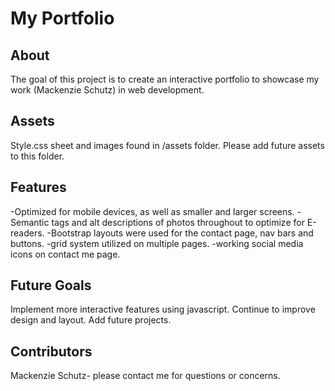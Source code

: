 # My Portfolio


## About

The goal of this project is to create an interactive portfolio to showcase my work (Mackenzie Schutz) in web development. 

 ## Assets
 
 Style.css sheet and images found in /assets folder. Please add future assets to this folder. 
 
 ## Features
 
 -Optimized for mobile devices, as well as smaller and larger screens. 
 -Semantic tags and alt descriptions of photos throughout to optimize for E-readers.
 -Bootstrap layouts were used for the contact page, nav bars and buttons. 
 -grid system utilized on multiple pages.
 -working social media icons on contact me page. 


 ## Future Goals

 Implement more interactive features using javascript. 
 Continue to improve design and layout. 
 Add future projects. 

 
 ## Contributors   
 
 Mackenzie Schutz- please contact me for questions or concerns. 
